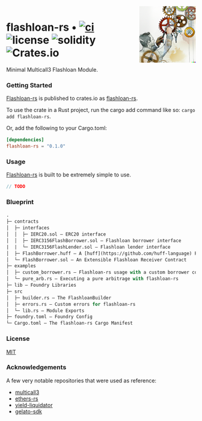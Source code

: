 <img align="right" width="150" height="150" top="100" src="./assets/flashloan.png">

# flashloan-rs • [![ci](https://github.com/whitenois3/flashloan-rs/actions/workflows/tests.yaml/badge.svg)](https://github.com/whitenois3/flashloan-rs/actions/workflows/tests.yaml) ![license](https://img.shields.io/github/license/whitenois3/flashloan-rs) ![solidity](https://img.shields.io/badge/solidity-^0.8.17-lightgrey) ![Crates.io](https://img.shields.io/crates/v/flashloan-rs)

Minimal Multicall3 Flashloan Module.


### Getting Started

[Flashloan-rs](https://github.com/whitenois3/flashloan-rs) is published to crates.io as [flashloan-rs](https://crates.io/crates/flashloan-rs).

To use the crate in a Rust project, run the cargo add command like so: `cargo add flashloan-rs`.

Or, add the following to your Cargo.toml:

```toml
[dependencies]
flashloan-rs = "0.1.0"
```


### Usage

[Flashloan-rs](https://github.com/whitenois3/flashloan-rs) is built to be extremely simple to use.


```rust
// TODO
```



### Blueprint

```ml
.
├─ contracts
│  ├─ interfaces
│  │  ├─ IERC20.sol — ERC20 interface
│  │  ├─ IERC3156FlashBorrower.sol — Flashloan borrower interface
|  |  └─ IERC3156FlashLender.sol — Flashloan lender interface
│  ├─ FlashBorrower.huff — A [huff](https://github.com/huff-language) Flashloan Receiver Contract Implementation
│  └─ FlashBorrower.sol — An Extensible Flashloan Receiver Contract
├─ examples
│  ├─ custom_borrower.rs — Flashloan-rs usage with a custom borrower contract
│  └─ pure_arb.rs — Executing a pure arbitrage with flashloan-rs
├─ lib — Foundry Libraries
├─ src
│  ├─ builder.rs — The FlashloanBuilder
│  ├─ errors.rs — Custom errors for flashloan-rs
│  └─ lib.rs — Module Exports
├─ foundry.toml — Foundry Config
└─ Cargo.toml — The flashloan-rs Cargo Manifest
```


### License

[MIT](https://github.com/whitenois3/flashloan-rs/blob/main/LICENSE)


### Acknowledgements

A few very notable repositories that were used as reference:

- [multicall3](https://github.com/mds1/multicall)
- [ethers-rs](https://github.com/gakonst/ethers-rs)
- [yield-liquidator](https://github.com/yieldprotocol/yield-liquidator)
- [gelato-sdk](https://github.com/nomad-xyz/gelato-sdk)
